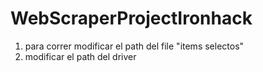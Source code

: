 # WebScraperProjectIronhack

1. para correr modificar el path del file "items selectos"
2. modificar el path del driver